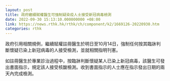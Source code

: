 ```yaml
---
layout: post
title: 政府繼續賦權醫生可強制疑染疫人士接受新冠病毒檢測
date: 2022-09-30 15:13:10.000000000 +08:00
link: https://news.rthk.hk/rthk/ch/component/k2/1669126-20220930.htm
categories: rthk
---
```


政府引用相關規例，繼續賦權註冊醫生於明日至10月14日，強制任何按其臨牀判斷懷疑已染上新冠病毒的人接受檢測，並就相關指明刊憲。

如註冊醫生於專業診治過程中，按臨牀判斷懷疑某人已染上新冠病毒，該醫生可發出書面指示，規定該人接受核酸檢測。收到書面指示的人士應在指示發出日期的兩天內完成檢測。
